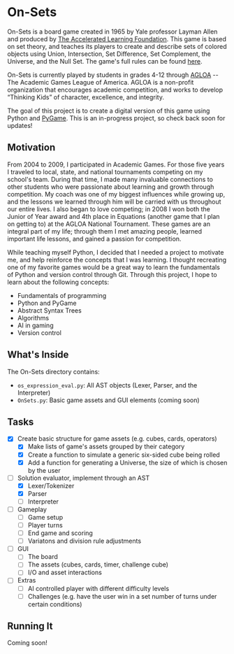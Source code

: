 # On-Sets

On-Sets is a board game created in 1965 by Yale professor Layman Allen and produced by [The Accelerated Learning Foundation](http://www.gamesforthinkers.org/). This game is based on set theory, and teaches its players to create and describe sets of colored objects using Union, Intersection, Set Difference, Set Complement, the Universe, and the Null Set. The game's full rules can be found [here](http://agloa.org/wp-content/uploads/OSRules1617.pdf).

On-Sets is currently played by students in grades 4-12 through [AGLOA](http://agloa.org/) -- The Academic Games League of America. AGLOA is a non-profit organization that encourages academic competition, and works to develop “Thinking Kids” of character, excellence, and integrity. 

The goal of this project is to create a digital version of this game using Python and [PyGame](http://www.pygame.org/news). This is an in-progress project, so check back soon for updates!

## Motivation

From 2004 to 2009, I participated in Academic Games. For those five years I traveled to local, state, and national tournaments competing on my school's team. During that time, I made many invaluable connections to other students who were passionate about learning and growth through competition. My coach was one of my biggest influences while growing up, and the lessons we learned through him will be carried with us throughout our entire lives. I also began to love competing; in 2008 I won both the Junior of Year award and 4th place in Equations (another game that I plan on getting to) at the AGLOA National Tournament. These games are an integral part of my life; through them I met amazing people, learned important life lessons, and gained a passion for competition.

While teaching myself Python, I decided that I needed a project to motivate me, and help reinforce the concepts that I was learning. I thought recreating one of my favorite games would be a great way to learn the fundamentals of Python and version control through Git. Through this project, I hope to learn about the following concepts:

* Fundamentals of programming
* Python and PyGame
* Abstract Syntax Trees
* Algorithms
* AI in gaming
* Version control

## What's Inside
The On-Sets directory contains:
  * `os_expression_eval.py`: All AST objects (Lexer, Parser, and the Interpreter)
  * `OnSets.py`: Basic game assets and GUI elements (coming soon)
  
## Tasks
- [x] Create basic structure for game assets (e.g. cubes, cards, operators)
  - [x] Make lists of game's assets grouped by their category
  - [x] Create a function to simulate a generic six-sided cube being rolled
  - [x] Add a function for generating a Universe, the size of which is chosen by the user
 
- [ ] Solution evaluator, implement through an AST
  - [x] Lexer/Tokenizer
  - [x] Parser
  - [ ] Interpreter

- [ ] Gameplay
  - [ ] Game setup
  - [ ] Player turns
  - [ ] End game and scoring
  - [ ] Variatons and division rule adjustments

- [ ] GUI
  - [ ] The board
  - [ ] The assets (cubes, cards, timer, challenge cube)
  - [ ] I/O and asset interactions

- [ ] Extras
  - [ ] AI controlled player with different difficulty levels
  - [ ] Challenges (e.g. have the user win in a set number of turns under certain conditions)
 
 ## Running It
 
 Coming soon!
